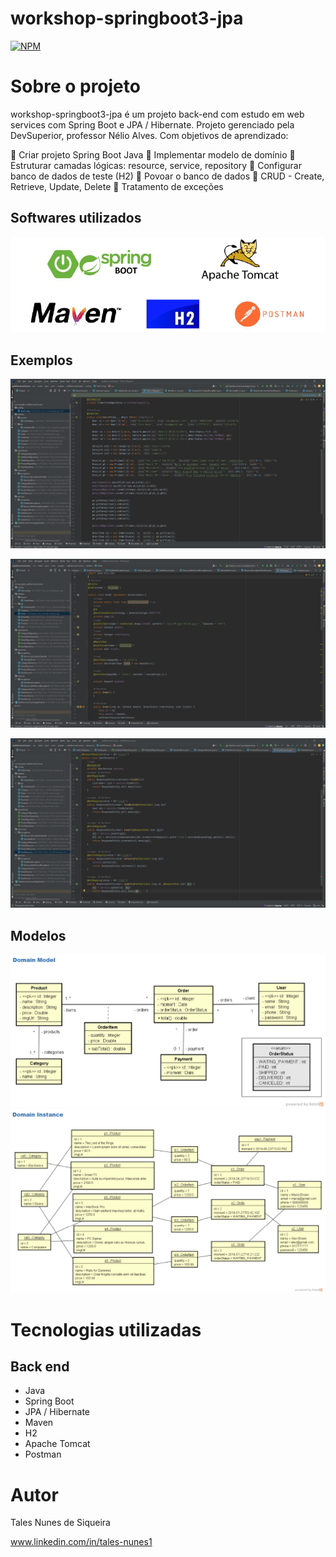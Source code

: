 # workshop-springboot3-jpa
[![NPM](https://img.shields.io/npm/l/react)](https://github.com/Tales-Nunes/workshop-springboot3-jpa/blob/main/LICENSE) 

# Sobre o projeto

workshop-springboot3-jpa é um projeto back-end com estudo em web services com Spring Boot e JPA / Hibernate.
Projeto gerenciado pela DevSuperior, professor Nélio Alves.
Com objetivos de aprendizado: 

 Criar projeto Spring Boot Java
 Implementar modelo de domínio
 Estruturar camadas lógicas: resource, service, repository
 Configurar banco de dados de teste (H2)
 Povoar o banco de dados
 CRUD - Create, Retrieve, Update, Delete
 Tratamento de exceções



## Softwares utilizados
![](https://github.com/Tales-Nunes/workshop-springboot3-jpa/blob/main/imgApps.png)

## Exemplos 
![1](https://github.com/Tales-Nunes/workshop-springboot3-jpa/blob/main/imgExemplo.png)

![2](https://github.com/Tales-Nunes/workshop-springboot3-jpa/blob/main/imgExemplo2.png)

![3](https://github.com/Tales-Nunes/workshop-springboot3-jpa/blob/main/imgExemplo3.png)

## Modelos
![Modelo Conceitual](https://github.com/Tales-Nunes/workshop-springboot3-jpa/blob/main/DomainModel.png)
![Modelo Instance](https://github.com/Tales-Nunes/workshop-springboot3-jpa/blob/main/DomainInstance.png)

# Tecnologias utilizadas
## Back end
- Java
- Spring Boot
- JPA / Hibernate
- Maven
- H2
- Apache Tomcat
- Postman


# Autor

Tales Nunes de Siqueira

www.linkedin.com/in/tales-nunes1
